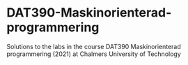 # DAT390-Maskinorienterad-programmering
Solutions to the labs in the course DAT390 Maskinorienterad programmering (2021) at Chalmers University of Technology

